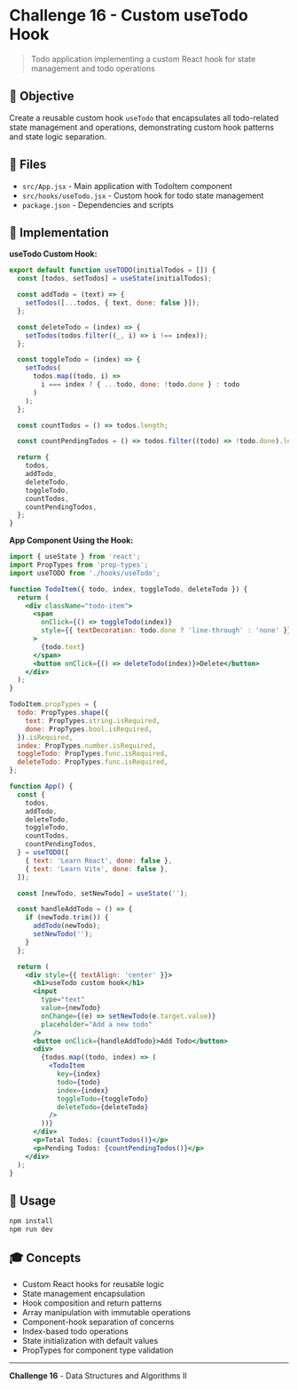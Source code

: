 # Challenge 16 - Custom useTodo Hook

> Todo application implementing a custom React hook for state management and todo operations

## 🎯 Objective

Create a reusable custom hook `useTodo` that encapsulates all todo-related state management and operations, demonstrating custom hook patterns and state logic separation.

## 📁 Files

- `src/App.jsx` - Main application with TodoItem component
- `src/hooks/useTodo.jsx` - Custom hook for todo state management
- `package.json` - Dependencies and scripts

## 🔧 Implementation

**useTodo Custom Hook:**

```jsx
export default function useTODO(initialTodos = []) {
  const [todos, setTodos] = useState(initialTodos);

  const addTodo = (text) => {
    setTodos([...todos, { text, done: false }]);
  };

  const deleteTodo = (index) => {
    setTodos(todos.filter((_, i) => i !== index));
  };

  const toggleTodo = (index) => {
    setTodos(
      todos.map((todo, i) =>
        i === index ? { ...todo, done: !todo.done } : todo
      )
    );
  };

  const countTodos = () => todos.length;

  const countPendingTodos = () => todos.filter((todo) => !todo.done).length;

  return {
    todos,
    addTodo,
    deleteTodo,
    toggleTodo,
    countTodos,
    countPendingTodos,
  };
}
```

**App Component Using the Hook:**

```jsx
import { useState } from 'react';
import PropTypes from 'prop-types';
import useTODO from './hooks/useTodo';

function TodoItem({ todo, index, toggleTodo, deleteTodo }) {
  return (
    <div className="todo-item">
      <span
        onClick={() => toggleTodo(index)}
        style={{ textDecoration: todo.done ? 'line-through' : 'none' }}
      >
        {todo.text}
      </span>
      <button onClick={() => deleteTodo(index)}>Delete</button>
    </div>
  );
}

TodoItem.propTypes = {
  todo: PropTypes.shape({
    text: PropTypes.string.isRequired,
    done: PropTypes.bool.isRequired,
  }).isRequired,
  index: PropTypes.number.isRequired,
  toggleTodo: PropTypes.func.isRequired,
  deleteTodo: PropTypes.func.isRequired,
};

function App() {
  const {
    todos,
    addTodo,
    deleteTodo,
    toggleTodo,
    countTodos,
    countPendingTodos,
  } = useTODO([
    { text: 'Learn React', done: false },
    { text: 'Learn Vite', done: false },
  ]);

  const [newTodo, setNewTodo] = useState('');

  const handleAddTodo = () => {
    if (newTodo.trim()) {
      addTodo(newTodo);
      setNewTodo('');
    }
  };

  return (
    <div style={{ textAlign: 'center' }}>
      <h1>useTodo custom hook</h1>
      <input
        type="text"
        value={newTodo}
        onChange={(e) => setNewTodo(e.target.value)}
        placeholder="Add a new todo"
      />
      <button onClick={handleAddTodo}>Add Todo</button>
      <div>
        {todos.map((todo, index) => (
          <TodoItem
            key={index}
            todo={todo}
            index={index}
            toggleTodo={toggleTodo}
            deleteTodo={deleteTodo}
          />
        ))}
      </div>
      <p>Total Todos: {countTodos()}</p>
      <p>Pending Todos: {countPendingTodos()}</p>
    </div>
  );
}
```

## 🚀 Usage

```bash
npm install
npm run dev
```

## 🎓 Concepts

- Custom React hooks for reusable logic
- State management encapsulation
- Hook composition and return patterns
- Array manipulation with immutable operations
- Component-hook separation of concerns
- Index-based todo operations
- State initialization with default values
- PropTypes for component type validation

---

**Challenge 16** - Data Structures and Algorithms II
